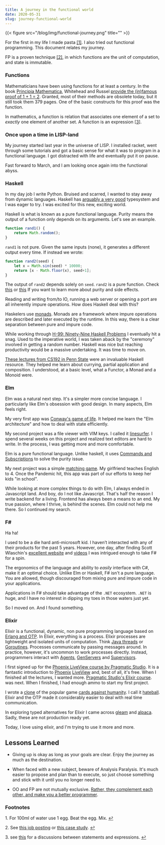 ```yaml
---
title: A journey in the functional world
date: 2020-05-31
slug: journey-functional-world
---
```


{{< figure src="/blog/img/functional-journey.png" title="" >}}

For the first in my life I made pasta
<a href="#pasta-footnote" id="pasta-footnote-ref">[1]</a>.
I also tried out functional programming. This document
relates my journey.

FP is a proven technique 
<a href="#proof-fp-footnote" id="proof-fp-footnote-ref">[2]</a>, 
in which functions are the unit of computation, and state
is immutable. 

### Functions

Mathematicians have been using functions
for at least a century. In the book
[Principia Mathematica](https://en.wikipedia.org/wiki/Principia_Mathematica),
Whitehead and Russel [provide the (in)famous 
proof of 1 + 1 = 2](https://blog.plover.com/math/PM.html).
Granted, most of their methods are obsolete today, but it
still took them 379 pages. One of the basic constructs for 
this proof was the function.

In mathematics, a function is relation that associates
one element of a set to *exactly* one element of another
set. A function is an expression
<a href="#decl-exp-footnote" id="decl-exp-footnote-ref">[3]</a>.

### Once upon a time in LISP-land

My journey started last year in the universe of LISP.
I installed racket, went through some tutorials and got a
basic sense for what it was to program in a functional
language. I got distracted with life and eventually put it on
pause.

Fast forward to March, and I am looking once again into the
functional abyss.

### Haskell

In my day job I write Python. Bruised and scarred, I wanted to
stay away from dynamic languages. Haskell has [arguably a
very good](https://softwareengineering.stackexchange.com/questions/279316/what-exactly-makes-the-haskell-type-system-so-revered-vs-say-java)
typesystem and I was eager to try. I was excited for 
this new, exciting world.

Haskell is what is known as a pure functional language.
Purity means the output of a function only depends on
its arguments. Let's see an example.

```javascript
function rand1() {
    return Math.random();
}
```

`rand1` is not pure. Given the same inputs
(none), it generates a different output every time.
If instead we wrote:

```javascript
function rand2(seed) {
    let x = Math.sin(seed) * 10000;
    return [x - Math.floor(x), seed+1];
}
```

The output of `rand2` depends solely on `seed`. `rand2`
is a pure function. Check
[this](https://stackoverflow.com/questions/22268851/what-is-a-pure-function)
or [this](https://en.wikipedia.org/wiki/Pure_function) If
you want to learn more about purity and side effects.

Reading and writing from/to IO, running a web server
or opening a port are all inherently impure operations.
How does Haskell deal with this?

Haskelers use [monads](https://stackoverflow.com/a/194207).
Monads are a framework where impure operations are described
and later executed by the runtime. In this way, there is a clear
separation between pure and impure code.

While working through [H-99: Ninety-Nine Haskell Problems](https://wiki.haskell.org/H-99:_Ninety-Nine_Haskell_Problems)
I eventually hit a snag. Used to the imperative world,
I was taken aback by the "ceremony" involved
in getting a random number. Haskell was nice but reaching
productivity would be a massive undertaking. It
was time to move on.

[These lectures from CS192 in Penn State](https://www.cis.upenn.edu/~cis194/spring13/)
were an invaluable Haskell resource. They helped me learn about
currying, partial application and composition. I understood, at
a basic level, what a Functor, a Monad and a Monoid were.  

### Elm

Elm was a natural next step. It's a simpler more
concise language. I particularly like Elm's obsession
with good design. In many aspects, Elm feels right.

My very first app was 
[Conway's game of life](https://github.com/afruizc/elmjuegodelavida).
It helped me learn the "Elm architecture" and how to deal with
state efficiently. 

My second project was a file viewer with VIM keys. I called it
[linesurfer](https://github.com/afruizc/linesurfer).
I spend several weeks on this project and realized text editors
are hard to write. In the process, I was getting more and more
comfortable.

Elm is a pure functional language. Unlike haskell, it uses
[Commands and Subscriptions](https://guide.elm-lang.org/effects/) to
solve the purity issue.

My next project was a simple [matching game](https://ruizandr.es/matching_game).
My girlfriend teaches English to 4. Once the Pandemic hit,
this app was part of our efforts to keep her kids "in school".

While looking at more complex things to do with Elm,
I always ended in Javascript land. And boy, do I not like
Javascript. That's half the reason I write backend for
a living. Frontend has always been a means to an end.
My true passion, where I thrive, is behind the scenes.
Elm could not help me there. So I continued my search.

### F#

Ha ha!

I used to be a die hard anti-microsoft kid. I haven’t
interacted with any of their products for the past 5 years. However,
one day, after finding Scott Wlaschin's [excellent website](https://fsharpforfunandprofit.com/)
and [videos](https://www.youtube.com/watch?v=0if71HOyVjY)
I was intrigued enough to take F# for a spin.

The ergonomics of the language and ability to *easily*
interface with C#, make it an optimal choice. Unlike Elm
or Haskell, F# isn't a pure language. You are allowed,
though discouraged from mixing pure and impure code in your
applications.

Applications in F# should take advantage of the 
`.NET` ecosystem. `.NET` is huge, and I have no interest
in dipping my toes in those waters just yet.

So I moved on. And I found something. 

### Elixir

Elixir is a functional, dynamic, non pure programming language
based on [Erlang and OTP](http://erlang.org/doc/). 
In Elixir, everything is a process. Elixir processes are
lightweight and isolated units of computation. Think
[Java threads](https://docs.oracle.com/javase/7/docs/api/java/lang/Thread.html)
or [Goroutines](https://tour.golang.org/concurrency/1). Processes
communicate by passing messages around. In practice, however, it's 
uncommon to work processes directly. Instead, programmers
interact with [Agents](https://hexdocs.pm/elixir/Agent.html),
[GenServers](https://hexdocs.pm/elixir/GenServer.html) and
[Supervisors](https://hexdocs.pm/elixir/Supervisor.html).

I first signed up for the
[Phoenix LiveView course by Pragmatic Studio](https://pragmaticstudio.com/courses/phoenix-liveview).
It is a fantastic introduction to [Phoenix](https://www.phoenixframework.org/)
[LiveView](https://hexdocs.pm/phoenix_live_view/Phoenix.LiveView.html) and, best of all,
it's free. When I finished all the lectures, I wanted more.
[Pragmatic Studio's Elixir course](https://pragmaticstudio.com/courses/elixir).
was next. When I finished, I had enough ammo to start my first project.

I wrote a [clone](https://github.com/afruizc/hateball)
of the popular game [cards against humanity](https://www.cardsagainsthumanity.com/).
I call it [hateball](https://theoffice.fandom.com/wiki/Hate_Ball).
Elixir and the OTP made it considerably easier
to deal with real time communication.

In exploring typed alternatives for Elixir I came across
[gleam](https://github.com/gleam-lang/gleam) and
[alpaca](https://github.com/alpaca-lang/alpaca). Sadly, these are
not production ready yet.

Today, I love using elixir, and I'm trying to use it more and more.

## Lessons Learned

- Giving up is okay as long as your goals are clear. Enjoy the
journey as much as the destination.

- When faced with a new subject, beware of Analysis Paralysis.
It's much easier to propose and plan
than to execute, so just choose something and stick with
it until you no longer need to.

- OO and FP are not mutually exclusive. [Rather, they
complement each other, and make you a better programmer](https://www.youtube.com/watch?v=Pg3UeB-5FdA).

### Footnotes

<div class="footer">
<p id="pasta-footnote">
1. For 100ml of water use 1 egg. Beat the egg. Mix.
<a href="#pasta-footnote-ref">&#8617;</a>
</p>
<p id="proof-fp-footnote">
    2. See <a href="https://www.whatsapp.com/join/?dept=infrastructure&id=a1K2K000007sfhTUAQ"
            _target="blank">this job posting</a> or <a href="https://serokell.io/blog/haskell-in-production-centralapp">this case study</a>.
    <a href="#proof-fp-footnote-ref">&#8617;</a>
</p>
<p id="decl-exp-footnote">
    3. see <a href="https://stackoverflow.com/questions/23277/what-is-the-difference-between-procedural-programming-and-functional-programming/13600858#13600858">this</a>
    for a discussions between statements and expressions. <a href="#decl-exp-footnote-ref">&#8617;</a>
</p>
</div>
